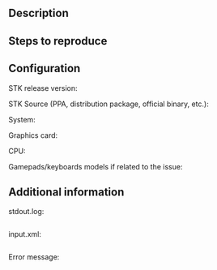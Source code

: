 <!-- 
*** Please fill in the fields below.  Remove any placeholders that are unused/not applicable.
-->
## Description
<!-- Provide a description of your issue.
For any suggestions, please address them on the forum: https://forum.freegamedev.net/viewforum.php?f=16 -->



## Steps to reproduce
<!-- List any required steps to reproduce the issue here -->



## Configuration

<!-- PLease specify the version of STK you are using.  The version can be found in the "About" screen. -->
STK release version: 

<!-- Please specify where you downloaded STK -->
STK Source (PPA, distribution package, official binary, etc.): 

System: 

Graphics card: 

CPU: 

Gamepads/keyboards models if related to the issue: 

## Additional information
<!--
Please provide stdout.log, it is located in:
* %appdata%\supertuxkart\0.8.2 (Windows)
* ~/Library/Application Support/supertuxkart/0.8.2 (mac)
* $XDG_CONFIG_HOME/supertuxkart/0.8.2 or ~/.config/supertuxkart/0.8.2 (Linux and other unix based systems)
Note that in the Git/beta version the folder is 0.10-git rather than 0.8.2.
-->
stdout.log:
```

```

<!-- If your issue is related to the input config (gamepads, keyboards), please provide your file input.xml located in the same directory as stdout.log. -->
input.xml:
```xml

```

<!-- If an error message was shown, please paste the complete error message, or a screenshot of it. -->
Error message:
```

```
